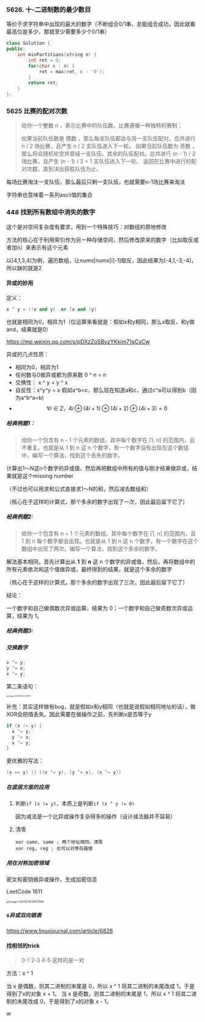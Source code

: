 ### 5626. 十-二进制数的最少数目

等价于求字符串中出现的最大的数字（不断组合0/1串，总能组合成功，因此就看最高位是多少，那就至少需要多少个0/1串）

```c++
class Solution {
public:
    int minPartitions(string n) {
        int ret = 0;
        for(char c : n) {
            ret = max(ret, c - '0');
        }
        return ret;
    }
};
```



### 5625 比赛的配对次数

> 给你一个整数 n ，表示比赛中的队伍数。比赛遵循一种独特的赛制：
>
> 如果当前队伍数是 偶数 ，那么每支队伍都会与另一支队伍配对。总共进行 n / 2 场比赛，且产生 n / 2 支队伍进入下一轮。
> 如果当前队伍数为 奇数 ，那么将会随机轮空并晋级一支队伍，其余的队伍配对。总共进行 (n - 1) / 2 场比赛，且产生 (n - 1) / 2 + 1 支队伍进入下一轮。
> 返回在比赛中进行的配对次数，直到决出获胜队伍为止。

每场比赛淘汰一支队伍，那么最后只剩一支队伍，也就需要n-1场比赛来淘汰



字符串也意味着一系列ascii值的集合



### 448 找到所有数组中消失的数字

这个是对空间复杂度有要求，用到一个特殊技巧：对数组的原地修改

方法的核心在于利用索引作为另一种存储空间，然后修改原来的数字（比如取反或者加n）来表示有这个元素

以[4,1,3,4]为例，遍历数组，让nums[nums[i]-1]取反，因此结果为[-4,1,-3,-4]，所以缺的就是2





#### 异或的妙用

定义：

```c++
x ^ y = (!x and y)  or (x and !y)
```

也就是相同为0，相异为1（位运算来看就是：假如x和y相同，那么x取反，和y做and，结果就是0）

https://mp.weixin.qq.com/s/pDXzZoSByzYKkim71qCsCw

异或的几点性质：

- 相同为0，相异为1
- 任何数与0做异或都为原来数 0 ^ n = n
- 交换性： x ^ y = y ^ x
- 自反性：x^y^y = x 假如a^b=c，那么现在知道a和c，通过c^a可以得到b（因为a^b^a=b)
- $$∀i∈Z，4i \oplus (4i+1) \oplus (4i+2) \oplus (4i+3) = 0$$


##### 经典例题1：

> 给你一个包含有 n - 1 个元素的数组，其中每个数字在 [1, n] 的范围内，且不重复。也就是从 1 到 n 这 n 个数字，有一个数字没有出现在这个数组中。编写一个算法，找到这个丢失的数字。

计算出1～N这n个数字的异或值，然后再把数组中所有的值与刚才结果做异或，结果就是这个missing number

（不过也可以用求和公式直接求1～N的和，然后减去数组和）

（核心在于这样的计算式，那个多余的数字出现了一次，因此最后留下它了）

##### 经典例题2:

> 给你一个包含有 n + 1 个元素的数组，其中每个数字在 [1, n] 的范围内，且 1 到 n 每个数字都会出现。也就是从 1 到 n 这 n 个数字，有一个数字在这个数组中出现了两次。编写一个算法，找到这个多余的数字。

解法基本相同，首先计算出从 **1** 到 **n** 这 n 个数字的异或值，然后，再将数组中的所有元素依次和这个值做异或，最终得到的结果，就是这个多余的数字

（核心在于这样的计算式，那个多余的数字出现了三次，因此最后留下它了）

结论：

一个数字和自己做偶数次异或运算，结果为 0；一个数字和自己做奇数次异或运算，结果为 1。

##### 经典例题3:



##### 交换数字

```c++
x ^= y;
y ^= x;
x ^= y;
```

第二条语句：

<img src="../../../../学习/笔记合集/img/image-20210214122544157.png" alt="image-20210214122544157" style="zoom:33%;" />

补充：其实这样做有bug，就是假如x和y相同（也就是说假如相同地址的话），做XOR会把值丢失。因此需要在做操作之前，先判断x是否等于y

```c++
if (x != y) {
  x ^= y;
  y ^= x;
  x ^= y;
}
```

更优雅的写法：

```c++
(x == y) || ((x ^= y), (y ^= x), (x ^= y))
```



##### 在底层方面的应用

1. 判断`if (x != y)`，本质上是判断`if (x ^ y != 0)`

   因为减法是一个比异或操作复杂得多的操作（设计减法器并不容易）

2. 清零

   ```assembly
   xor same, same ; 两个地址相同，清零
   xor reg, reg ; 也可以对寄存器做
   ```

   

##### 用在对称加密领域

密文和密钥做异或操作，生成加密信息

LeetCode 1611

<img src="../../../../学习/笔记合集/img/image-20210214124517956.png" alt="image-20210214124517956" style="zoom:50%;" />



##### s异或双向链表

https://www.linuxjournal.com/article/6828



#### 找相邻的trick

> 0-1 2-3 4-5 这样的是一对

方法：x ^ 1

当 x 是偶数，则其二进制的末尾是 0，所以 x ^ 1 将其二进制的末尾改成 1，于是得到了x的对象 x + 1。
当 x 是奇数，则其二进制的末尾是 1，所以 x ^ 1 将其二进制的末尾改成 0，于是得到了x的对象 x - 1。



w